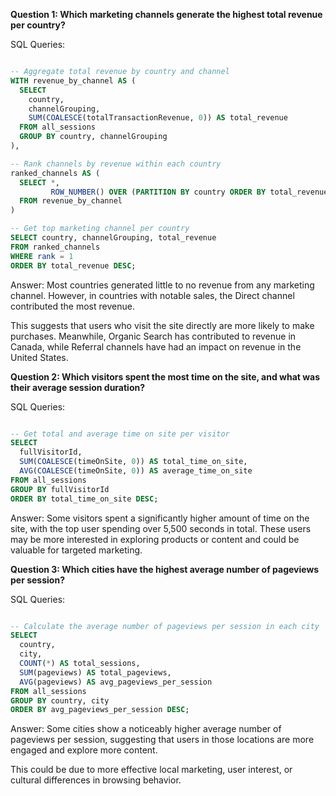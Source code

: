**Question 1: Which marketing channels generate the highest total revenue per country?**

SQL Queries:

```sql

-- Aggregate total revenue by country and channel
WITH revenue_by_channel AS (
  SELECT
    country,
    channelGrouping,
    SUM(COALESCE(totalTransactionRevenue, 0)) AS total_revenue
  FROM all_sessions
  GROUP BY country, channelGrouping
),

-- Rank channels by revenue within each country
ranked_channels AS (
  SELECT *,
         ROW_NUMBER() OVER (PARTITION BY country ORDER BY total_revenue DESC) AS rank
  FROM revenue_by_channel
)

-- Get top marketing channel per country
SELECT country, channelGrouping, total_revenue
FROM ranked_channels
WHERE rank = 1
ORDER BY total_revenue DESC;

```

Answer: Most countries generated little to no revenue from any marketing channel. However, in countries with notable sales, the Direct channel contributed the most revenue.

This suggests that users who visit the site directly are more likely to make purchases. Meanwhile, Organic Search has contributed to revenue in Canada, while Referral channels have had an impact on revenue in the United States.



**Question 2: Which visitors spent the most time on the site, and what was their average session duration?**

SQL Queries:

```sql

-- Get total and average time on site per visitor
SELECT
  fullVisitorId,
  SUM(COALESCE(timeOnSite, 0)) AS total_time_on_site,
  AVG(COALESCE(timeOnSite, 0)) AS average_time_on_site
FROM all_sessions
GROUP BY fullVisitorId
ORDER BY total_time_on_site DESC;

```


Answer: Some visitors spent a significantly higher amount of time on the site, with the top user spending over 5,500 seconds in total. These users may be more interested in exploring products or content and could be valuable for targeted marketing.



**Question 3: Which cities have the highest average number of pageviews per session?**

SQL Queries:

```sql

-- Calculate the average number of pageviews per session in each city
SELECT
  country,
  city,
  COUNT(*) AS total_sessions,
  SUM(pageviews) AS total_pageviews,
  AVG(pageviews) AS avg_pageviews_per_session
FROM all_sessions
GROUP BY country, city
ORDER BY avg_pageviews_per_session DESC;

```

Answer: Some cities show a noticeably higher average number of pageviews per session, suggesting that users in those locations are more engaged and explore more content.

This could be due to more effective local marketing, user interest, or cultural differences in browsing behavior.
